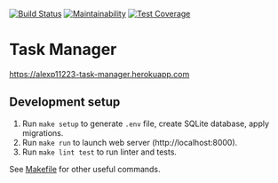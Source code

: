 [![Build Status](https://travis-ci.org/AlexP11223/php-project-lvl4.svg?branch=master)](https://travis-ci.org/AlexP11223/php-project-lvl4)
[![Maintainability](https://api.codeclimate.com/v1/badges/a5b5c1562a8f72f9f07c/maintainability)](https://codeclimate.com/github/AlexP11223/php-project-lvl4/maintainability)
[![Test Coverage](https://api.codeclimate.com/v1/badges/a5b5c1562a8f72f9f07c/test_coverage)](https://codeclimate.com/github/AlexP11223/php-project-lvl4/test_coverage)

# Task Manager

https://alexp11223-task-manager.herokuapp.com

## Development setup

1. Run `make setup` to generate `.env` file, create SQLite database, apply migrations.
2. Run `make run` to launch web server (http://localhost:8000).
3. Run `make lint test` to run linter and tests.

See [Makefile](/Makefile) for other useful commands.
